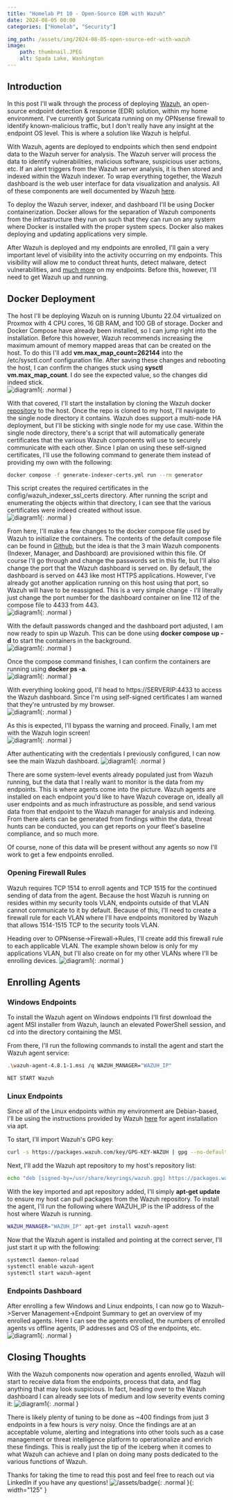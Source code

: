 ```yaml
---
title: "Homelab Pt 10 - Open-Source EDR with Wazuh"
date: 2024-08-05 00:00
categories: ["Homelab", "Security"]

img_path: /assets/img/2024-08-05-open-source-edr-with-wazuh
image:
    path: thumbnail.JPEG
    alt: Spada Lake, Washington
---
```

## Introduction
In this post I'll walk through the process of deploying [Wazuh](https://wazuh.com/), an open-source endpoint detection & response (EDR) solution, within my home environment. I've currently got Suricata running on my OPNsense firewall to identify known-malicious traffic, but I don't really have any insight at the endpoint OS level. This is where a solution like Wazuh is helpful. 

With Wazuh, agents are deployed to endpoints which then send endpoint data to the Wazuh server for analysis.  The Wazuh server will process the data to identify vulnerabilities, malicious software, suspicious user actions, etc. If an alert triggers from the Wazuh server analysis, it is then stored and indexed within the Wazuh indexer. To wrap everything together, the Wazuh dashboard is the web user interface for data visualization and analysis. All of these components are well documented by Wazuh [here](https://documentation.wazuh.com/current/getting-started/components/index.html).

To deploy the Wazuh server, indexer, and dashboard I'll be using Docker containerization. Docker allows for the separation of Wazuh components from the infrastructure they run on such that they can run on any system where Docker is installed with the proper system specs. Docker also makes deploying and updating applications very simple. 

After Wazuh is deployed and my endpoints are enrolled, I'll gain a very important level of visibility into the activity occurring on my endpoints. This visibility will allow me to conduct threat hunts, detect malware, detect vulnerabilities, and [much more](https://documentation.wazuh.com/current/getting-started/use-cases/index.html) on my endpoints. Before this, however, I'll need to get Wazuh up and running.

## Docker Deployment
The host I'll be deploying Wazuh on is running Ubuntu 22.04 virtualized on Proxmox with 4 CPU cores, 16 GB RAM, and 100 GB of storage. Docker and Docker Compose have already been installed, so I can jump right into the installation. Before this however, Wazuh recommends increasing the maximum amount of memory mapped areas that can be created on the host. To do this I'll add **vm.max_map_count=262144** into the /etc/sysctl.conf configuration file. After saving these changes and rebooting the host, I can confirm the changes stuck using **sysctl vm.max_map_count**. I do see the expected value, so the changes did indeed stick.  
![diagram1](1.png){: .normal }  

With that covered, I'll start the installation by cloning the Wazuh docker [repository](https://github.com/wazuh/wazuh-docker) to the host. Once the repo is cloned to my host, I'll navigate to the single node directory it contains. Wazuh does support a multi-node HA deployment, but I'll be sticking with single node for my use case. Within the single node directory, there's a script that will automatically generate certificates that the various Wazuh components will use to securely communicate with each other. Since I plan on using these self-signed certificates, I'll use the following command to generate them instead of providing my own with the following:
```bash
docker compose -f generate-indexer-certs.yml run --rm generator
```

This script creates the required certificates in the config/wazuh_indexer_ssl_certs directory. After running the script and enumerating the objects within that directory, I can see that the various certificates were indeed created without issue.  
![diagram1](2.png){: .normal }  

From here, I'll make a few changes to the docker compose file used by Wazuh to initialize the containers. The contents of the default compose file can be found in [Github](https://github.com/wazuh/wazuh-docker/blob/master/single-node/docker-compose.yml), but the idea is that the 3 main Wazuh components (Indexer, Manager, and Dashboard) are provisioned within this file. Of course I'll go through and change the passwords set in this fle, but I'll also change the port that the Wazuh dashboard is served on. By default, the dashboard is served on 443 like most HTTPS applications. However, I've already got another application running on this host using that port, so Wazuh will have to be reassigned. This is a very simple change - I'll literally just change the port number for the dashboard container on line 112 of the compose file to 4433 from 443.  
![diagram1](3.png){: .normal }  

With the default passwords changed and the dashboard port adjusted, I am now ready to spin up Wazuh. This can be done using **docker compose up -d** to start the containers in the background.  
![diagram1](4.png){: .normal }  

Once the compose command finishes, I can confirm the containers are running using **docker ps -a**.  
![diagram1](5.png){: .normal }  

With everything looking good, I'll head to https://SERVERIP:4433 to access the Wazuh dashboard. Since I'm using self-signed certificates I am warned that they're untrusted by my browser.  
![diagram1](6.png){: .normal }  

As this is expected, I'll bypass the warning and proceed. Finally, I am met with the Wazuh login screen!  
![diagram1](7.png){: .normal }  

After authenticating with the credentials I previously configured, I can now see the main Wazuh dashboard.
![diagram1](8.png){: .normal }  

There are some system-level events already populated just from Wazuh running, but the data that I really want to monitor is the data from my endpoints. This is where agents come into the picture. Wazuh agents are installed on each endpoint you'd like to have Wazuh coverage on, ideally all user endpoints and as much infrastructure as possible, and send various data from that endpoint to the Wazuh manager for analysis and indexing. From there alerts can be generated from findings within the data, threat hunts can be conducted, you can get reports on your fleet's baseline compliance, and so much more.

Of course, none of this data will be present without any agents so now I'll work to get a few endpoints enrolled.

### Opening Firewall Rules
Wazuh requires TCP 1514 to enroll agents and TCP 1515 for the continued sending of data from the agent. Because the host Wazuh is running on resides within my security tools VLAN, endpoints outside of that VLAN cannot communicate to it by default. Because of this, I'll need to create a firewall rule for each VLAN where I'll have endpoints monitored by Wazuh that allows 1514-1515 TCP to the security tools VLAN.

Heading over to OPNsense->Firewall->Rules, I'll create add this firewall rule to each applicable VLAN. The example shown below is only for my applications VLAN, but I'll also create on for my other VLANs where I'll be enrolling devices.
![diagram1](9.png){: .normal }  

## Enrolling Agents

### Windows Endpoints
To install the Wazuh agent on Windows endpoints I'll first download the agent MSI installer from Wazuh, launch an elevated PowerShell session, and cd into the directory containing the MSI.

From there, I'll run the following commands to install the agent and start the Wazuh agent service:
```bash
.\wazuh-agent-4.8.1-1.msi /q WAZUH_MANAGER="WAZUH_IP"

NET START Wazuh
```

### Linux Endpoints
Since all of the Linux endpoints within my environment are Debian-based, I'll be using the instructions provided by Wazuh [here](https://documentation.wazuh.com/current/installation-guide/wazuh-agent/wazuh-agent-package-linux.html) for agent installation via apt.

To start, I'll import Wazuh's GPG key:  
```bash
curl -s https://packages.wazuh.com/key/GPG-KEY-WAZUH | gpg --no-default-keyring --keyring gnupg-ring:/usr/share/keyrings/wazuh.gpg --import && chmod 644 /usr/share/keyrings/wazuh.gpg
```

Next, I'll add the Wazuh apt repository to my host's repository list:
```bash
echo "deb [signed-by=/usr/share/keyrings/wazuh.gpg] https://packages.wazuh.com/4.x/apt/ stable main" | tee -a /etc/apt/sources.list.d/wazuh.list
```

With the key imported and apt repository added, I'll simply **apt-get update** to ensure my host can pull packages from the Wazuh repository. To install the agent, I'll run the following where WAZUH_IP is the IP address of the host where Wazuh is running.  
```bash
WAZUH_MANAGER="WAZUH_IP" apt-get install wazuh-agent
```

Now that the Wazuh agent is installed and pointing at the correct server, I'll just start it up with the following:
```bash
systemctl daemon-reload
systemctl enable wazuh-agent
systemctl start wazuh-agent
```

### Endpoints Dashboard
After enrolling a few Windows and Linux endpoints, I can now go to Wazuh->Server Management->Endpoint Summary to get an overview of my enrolled agents. Here I can see the agents enrolled, the numbers of enrolled agents vs offline agents, IP addresses and OS of the endpoints, etc.  
![diagram1](10.png){: .normal }  

## Closing Thoughts
With the Wazuh components now operation and agents enrolled, Wazuh will start to receive data from the endpoints, process that data, and flag anything that may look suspicious. In fact, heading over to the Wazuh dashboard I can already see lots of medium and low severity events coming it:
![diagram1](11.png){: .normal }  

There is likely plenty of tuning to be done as ~400 findings from just 3 endpoints in a few hours is *very* noisy. Once the findings are at an acceptable volume, alerting and integrations into other tools such as a case management or threat intelligence platform to operationalize and enrich these findings. This is really just the tip of the iceberg when it comes to what Wazuh can achieve and I plan on doing many posts dedicated to the various functions of Wazuh. 

Thanks for taking the time to read this post and feel free to reach out via LinkedIn if you have any questions!
![/assets/badge](badge.svg){: .normal }{: width="125" }